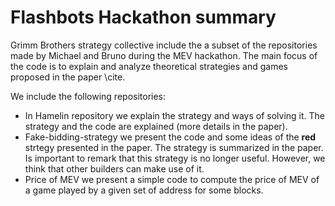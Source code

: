 # Flashbots Hackathon summary


Grimm Brothers strategy collective include the a subset of the repositories made by Michael and Bruno during the MEV hackathon.
The main focus of the code is to explain and analyze theoretical strategies and games proposed in the paper \cite.

We include the following repositories:
- In Hamelin repository we explain the strategy and ways of solving it. The strategy and the code are explained (more details in the paper).
- Fake-bidding-strategy we present the code and some ideas of the **red** strtegy presented in the paper. The strategy is summarized in the paper. Is important to remark that this strategy is no longer useful. However, we think that other builders can make use of it.
- Price of MEV we present a simple code to compute the price of MEV of a game played by a given set of address for some blocks.

